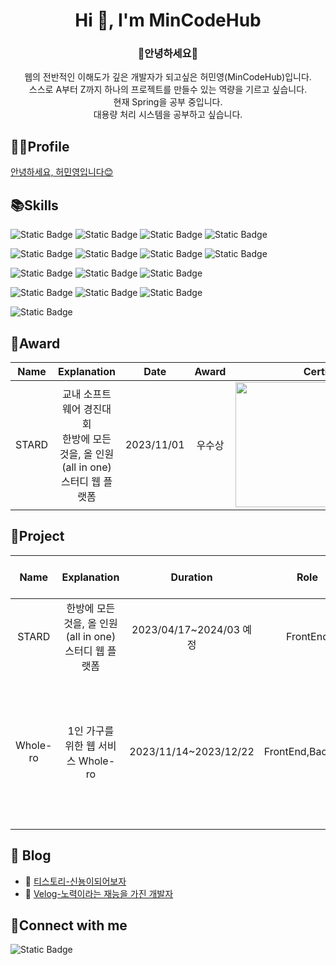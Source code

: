 <h1 align="center">Hi 👋, I'm MinCodeHub</h1>
<h3 align="center">🍒안녕하세요🍒</h3>
<p align="center">웹의 전반적인 이해도가 깊은 개발자가 되고싶은 허민영(MinCodeHub)입니다.<br/>
스스로 A부터 Z까지 하나의 프로젝트를 만들수 있는 역량을 기르고 싶습니다.<br/>
현재 Spring을 공부 중입니다.<br/>
대용량 처리 시스템을 공부하고 싶습니다.<br/></p>
<h2 align="left">👨‍💻Profile</h2>

[안녕하세요, 허민영입니다😊](https://www.notion.so/5099cd314ab64834ba24d9a1e3b53bb4)


<h2 align="left">📚Skills</h2>

![Static Badge](https://img.shields.io/badge/Html-%23E34F26?logo=html5&logoColor=white)
![Static Badge](https://img.shields.io/badge/CSS-%231572B6?logo=css3&logoColor=white)
![Static Badge](https://img.shields.io/badge/React-%2361DAFB?logo=react&logoColor=white)
![Static Badge](https://img.shields.io/badge/kotlin-blue?logo=kotlin&logoColor=white)

![Static Badge](https://img.shields.io/badge/java-yellow)
![Static Badge](https://img.shields.io/badge/JavaScript-yellow?logo=javascript&logoColor=white)
![Static Badge](https://img.shields.io/badge/python-darkblue?logo=python&logoColor=%233776AB)
![Static Badge](https://img.shields.io/badge/spring-green?logo=spring&logoColor=white)

![Static Badge](https://img.shields.io/badge/Oracle-%23F80000?logo=oracle&logoColor=white)
![Static Badge](https://img.shields.io/badge/MySQL-%234479A1?logo=mysql&logoColor=white)
![Static Badge](https://img.shields.io/badge/Sqlite-%23003B57?logo=sqlite&logoColor=white)


![Static Badge](https://img.shields.io/badge/aws-%23232F3E?logo=spring&logoColor=white)
![Static Badge](https://img.shields.io/badge/Git-%23F05032?logo=git&logoColor=white)
![Static Badge](https://img.shields.io/badge/Github-%23181717?logo=github&logoColor=white)

![Static Badge](https://img.shields.io/badge/Figma-%23F24E1E?logo=figma&logoColor=white)

<h2 align="left">👑Award</h2>

|Name|Explanation|Date|Award|Certificate|
|:---:|:---:|:---:|:---:|:---:|
|STARD|교내 소프트웨어 경진대회<br/>한방에 모든 것을, 올 인원(all in one) 스터디 웹 플랫폼|2023/11/01|우수상|<img src="https://github.com/MinCodeHub/MinCodeHub/assets/80142915/f2814f2b-1f30-4689-8f3d-efa20adc987e" width="300" height="200" />


<h2 align="left">🎥Project</h2>

|Name|Explanation|Duration|Role|Tool & Stack|Notion|
|:---:|:---:|:---:|:---:|:---:|:---:|
|STARD|한방에 모든 것을, 올 인원(all in one) 스터디 웹 플랫폼|2023/04/17~2024/03 예정|FrontEnd|![Static Badge](https://img.shields.io/badge/React-%2361DAFB?logo=react&logoColor=white)|[StarD](https://www.notion.so/all-in-one-d556266c13304bdb85444a6fc61b991d)|
|Whole-ro|1인 가구를 위한 웹 서비스 Whole-ro|2023/11/14~2023/12/22|FrontEnd,BackEnd|![Static Badge](https://img.shields.io/badge/MyBatis-green)![Static Badge](https://img.shields.io/badge/JSP-blue)![Static Badge](https://img.shields.io/badge/java-yellow)![Static Badge](https://img.shields.io/badge/SQLDeveloper-%20pink)|[Whole-ro](https://www.notion.so/1-Whole-ro-10237a272ba449bcbb1f2e804144c822)|

<h2 align="left">📝 Blog</h2>

- 📝 [티스토리-신뇽이되어보자](https://dragonair148.tistory.com/)
- 📝 [Velog-노력이라는 재능을 가진 개발자](https://velog.io/@mignon_eu21/posts)




<h2 align="left">💌Connect with me</h2> 

![Static Badge](https://img.shields.io/badge/Naver-%2303C75A?logo=naver&logoColor=white&link=https%3A%2F%2Fmail.naver.com%2Fv2%2Fnew)


  
